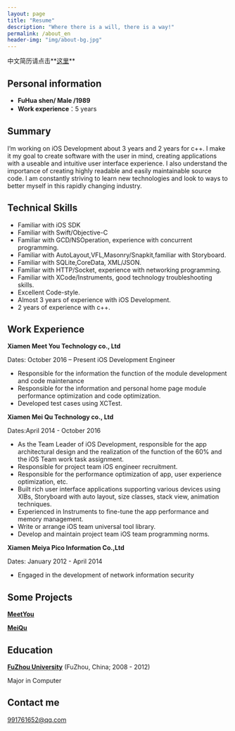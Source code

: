 ```yaml
---
layout: page
title: "Resume"
description: "Where there is a will, there is a way!"
permalink: /about_en
header-img: "img/about-bg.jpg"
---
```



中文简历请点击**[这里](/about)**

## Personal information

* **FuHua shen/ Male /1989**
* **Work experience**：5 years


## Summary
I’m working on iOS Development about 3 years and 2 years for c++. I make it my goal to create software with the user in mind, creating applications with a useable and intuitive user interface experience. I also understand the importance of creating highly readable and easily maintainable source code. I am constantly striving to learn new technologies and look to ways to better myself in this rapidly changing industry.

## Technical Skills
* Familiar with iOS SDK
* Familiar with Swift/Objective-C
* Familiar with GCD/NSOperation, experience with concurrent programming.
* Familiar with AutoLayout,VFL,Masonry/Snapkit,familiar with Storyboard.
* Familiar with SQLite,CoreData, XML/JSON.
* Familiar with HTTP/Socket, experience with networking programming.
* Familiar with XCode/Instruments, good technology troubleshooting skills.
* Excellent Code-style.
* Almost 3 years of experience with iOS Development.
* 2 years of experience with c++.

## Work Experience
**Xiamen Meet You Technology co., Ltd**

Dates: October 2016 – Present
iOS Development Engineer

* Responsible for the information the function of the module development and code maintenance
* Responsible for the information and personal home page module performance optimization and code optimization.
* Developed test cases using XCTest.


**Xiamen Mei Qu Technology co., Ltd**

Dates:April 2014 - October 2016

* As the Team Leader of iOS Development, responsible for the app architectural design and the realization of the function of the 60% and the iOS Team work task assignment.
* Responsible for project team iOS engineer recruitment.
* Responsible for the performance optimization of app, user experience optimization, etc.
* Built rich user interface applications supporting various devices using XIBs, Storyboard with auto layout, size classes, stack view, animation techniques.
* Experienced in Instruments to fine-tune the app performance and memory management. 
* Write or arrange iOS team universal tool library.
* Develop and maintain project team iOS team programming norms.

**Xiamen Meiya Pico Information Co.,Ltd**

Dates: January 2012 - April 2014

* Engaged in the development of network information security

## Some Projects
**[MeetYou](https://itunes.apple.com/cn/app/id634896669?mt=8)**

**[MeiQu](http://t.cn/RVtRxtG)**
## Education
**[FuZhou University](http://www.fzu.edu.cn)** (FuZhou, China; 2008 - 2012)

Major in Computer

## Contact me

[991761652@qq.com](mailto:991761652@qq.com)

